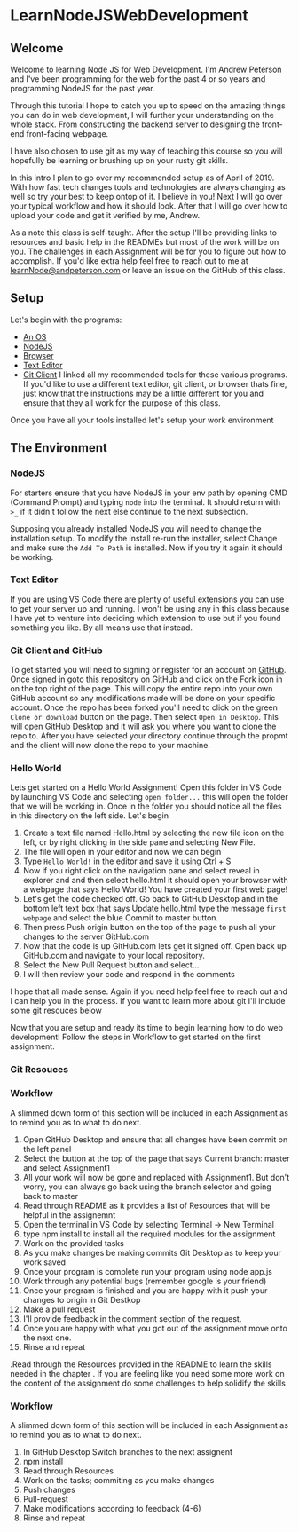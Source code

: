 # LearnNodeJSWebDevelopment

## Welcome
Welcome to learning Node JS for Web Development. I'm Andrew Peterson and I've been programming for the web for the past 4 or so years and programming NodeJS for the past year.

Through this tutorial I hope to catch you up to speed on the amazing things you can do in web development, I will further your understanding on the whole stack. From constructing the backend server to designing the front-end front-facing webpage.

I have also chosen to use git as my way of teaching this course so you will hopefully be learning or brushing up on your rusty git skills.

In this intro I plan to go over my recommended setup as of April of 2019. With how fast tech changes tools and technologies are always changing as well so try your best to keep ontop of it. I believe in you! Next I will go over your typical workflow and how it should look. After that I will go over how to upload your code and get it verified by me, Andrew.

As a note this class is self-taught. After the setup I'll be providing links to resources and basic help in the READMEs but most of the work will be on you. The challenges in each Assignment will be for you to figure out how to accomplish. 
If you'd like extra help feel free to reach out to me at learnNode@andpeterson.com or leave an issue on the GitHub of this class.

## Setup
Let's begin with the programs:
- [An OS](https://www.microsoft.com/en-us/software-download/windows10)
- [NodeJS](https://nodejs.org/en/download/)
- [Browser](https://www.google.com/chrome/)
- [Text Editor](https://code.visualstudio.com/)
- [Git Client](https://desktop.github.com/)
I linked all my recommended tools for these various programs. If you'd like to use a different text editor, git client, or browser thats fine, just know that the instructions may be a little different for you and ensure that they all work for the purpose of this class.

Once you have all your tools installed let's setup your work environment

## The Environment
### NodeJS
For starters ensure that you have NodeJS in your env path by opening CMD (Command Prompt) and typing `node` into the terminal. It should return with `>_` if it didn't follow the next else continue to the next subsection. 

Supposing you already installed NodeJS you will need to change the installation setup. To modify the install re-run the installer, select Change and make sure the `Add To Path` is installed.
Now if you try it again it should be working.

### Text Editor
If you are using VS Code there are plenty of useful extensions you can use to get your server up and running. I won't be using any in this class because I have yet to venture into deciding which extension to use but if you found something you like. By all means use that instead.

### Git Client and GitHub
To get started you will need to signing or register for an account on [GitHub](https://github.com/). Once signed in goto [this repository](https://github.com/andpeterson/LearnNodeJSWebDevelopment) on GitHub
and click on the Fork icon in on the top right of the page. This will copy the entire repo into your own GitHub account so any modifications made will be done on your specific account.
Once the repo has been forked you'll need to click on the green `Clone or download` button on the page. Then select `Open in Desktop`.
This will open GitHub Desktop and it will ask you where you want to clone the repo to. After you have selected your directory continue through the propmt and the client will now clone the repo to your machine.

### Hello World
Lets get started on a Hello World Assignment!
Open this folder in VS Code by launching VS Code and selecting `open folder...` this will open the folder that we will be working in.
Once in the folder you should notice all the files in this directory on the left side. Let's begin
1. Create a text file named Hello.html by selecting the new file icon on the left, or by right clicking in the side pane and selecting New File.
2. The file will open in your editor and now we can begin
3. Type `Hello World!` in the editor and save it using Ctrl + S
4. Now if you right click on the navigation pane and select reveal in explorer and and then select hello.html it should open your browser with a webpage that says Hello World! You have created your first web page!
5. Let's get the code checked off. Go back to GitHub Desktop and in the bottom left text box that says Update hello.html type the message `first webpage` and select the blue Commit to master button.
6. Then press Push origin button on the top of the page to push all your changes to the server GitHub.com
6. Now that the code is up GitHub.com lets get it signed off. Open back up GitHub.com and navigate to your local repository.
7. Select the New Pull Request button and select...
8. I will then review your code and respond in the comments

I hope that all made sense. Again if you need help feel free to reach out and I can help you in the process. If you want to learn more about git I'll include some git resouces below

Now that you are setup and ready its time to begin learning how to do web development! Follow the steps in Workflow to get started on the first assignment.

### Git Resouces

### Workflow
A slimmed down form of this section will be included in each Assignment as to remind you as to what to do next.
1. Open GitHub Desktop and ensure that all changes have been commit on the left panel
2. Select the button at the top of the page that says Current branch: master and select Assignment1
3. All your work will now be gone and replaced with Assignment1. But don't worry, you can always go back using the branch selector and going back to master
4. Read through README as it provides a list of Resources that will be helpful in the assignemnt
5. Open the terminal in VS Code by selecting Terminal -> New Terminal
6. type npm install to install all the required modules for the assignment
5. Work on the provided tasks
6. As you make changes be making commits Git Desktop as to keep your work saved
7. Once your program is complete run your program using node app.js
8. Work through any potential bugs (remember google is your friend)
9. Once your program is finished and you are happy with it push your changes to origin in Git Destkop
10. Make a pull request
11. I'll provide feedback in the comment section of the request.
12. Once you are happy with what you got out of the assignment move onto the next one.
13. Rinse and repeat

.Read through the Resources provided in the README to learn the skills needed in the chapter
. If you are feeling like you need some more work on the content of the assignment do some challenges to help solidify the skills


### Workflow
A slimmed down form of this section will be included in each Assignment as to remind you as to what to do next.
1. In GitHub Desktop Switch branches to the next assignent
2. npm install
3. Read through Resources
4. Work on the tasks; commiting as you make changes
5. Push changes
6. Pull-request
7. Make modifications according to feedback (4-6)
8. Rinse and repeat